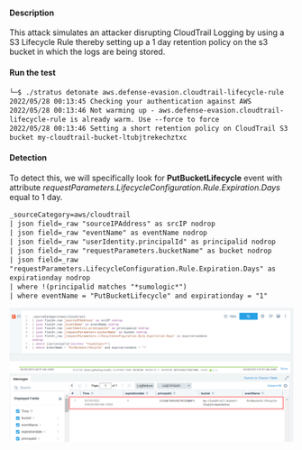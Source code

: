 #### Description

This attack simulates an attacker disrupting CloudTrail Logging by using a S3 Lifecycle Rule thereby setting up a 1 day retention policy on the s3 bucket in which the logs are being stored.

#### Run the test

```
└─$ ./stratus detonate aws.defense-evasion.cloudtrail-lifecycle-rule
2022/05/28 00:13:45 Checking your authentication against AWS
2022/05/28 00:13:46 Not warming up - aws.defense-evasion.cloudtrail-lifecycle-rule is already warm. Use --force to force
2022/05/28 00:13:46 Setting a short retention policy on CloudTrail S3 bucket my-cloudtrail-bucket-ltubjtrekechztxc
```

#### Detection 

To detect this, we will specifically look for **PutBucketLifecycle** event with attribute *requestParameters.LifecycleConfiguration.Rule.Expiration.Days* equal to 1 day.

```
_sourceCategory=aws/cloudtrail
| json field=_raw "sourceIPAddress" as srcIP nodrop
| json field=_raw "eventName" as eventName nodrop 
| json field=_raw "userIdentity.principalId" as principalid nodrop
| json field=_raw "requestParameters.bucketName" as bucket nodrop
| json field=_raw "requestParameters.LifecycleConfiguration.Rule.Expiration.Days" as expirationday nodrop
| where !(principalid matches "*sumologic*")
| where eventName = "PutBucketLifecycle" and expirationday = "1"
```

![](./Screenshots/12.png)

